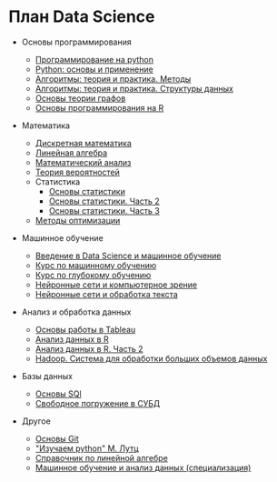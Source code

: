 # План Data Science
- Основы программирования
  - [Программирование на python](https://stepik.org/course/67/promo)
  - [Python: основы и применение](https://stepik.org/course/512/promo)
  - [Алгоритмы: теория и практика. Методы](https://stepik.org/course/217/promo)
  - [Алгоритмы: теория и практика. Структуры данных](https://stepik.org/course/1547/promo)
  - [Основы теории графов](https://stepik.org/course/126/promo)
  - [Основы программирования на R](https://stepik.org/course/497/promo)

- Математика
  - [Дискретная математика](https://stepik.org/course/1127/promo)
  - [Линейная алгебра](https://www.youtube.com/watch?v=RNTRYicPvWQ&list=PLVjLpKXnAGLXPaS7FRBjd5yZeXwJxZil2)
  - [Математический анализ](https://stepik.org/course/95/promo)
  - [Теория вероятностей](https://stepik.org/course/3089/promo)
  - Статистика
    - [Основы статистики](https://stepik.org/course/76/promo)
    - [Основы статистики. Часть 2](https://stepik.org/course/524/promo)
    - [Основы статистики. Часть 3](https://stepik.org/course/2152/promo)
  - [Методы оптимизации](https://elar.urfu.ru/bitstream/10995/48965/1/978-5-7996-2090-5_2017.pdf)

- Машинное обучение
  - [Введение в Data Science и машинное обучение](https://stepik.org/course/4852/promo)
  - [Курс по машинному обучению](https://www.youtube.com/watch?v=OAy96yiWohk&list=PLVlY_7IJCMJdgcCtQfzj5j8OVB_Y0GJCl)
  - [Курс по глубокому обучению](https://dlcourse.ai/)
  - [Нейронные сети и компьютерное зрение](https://stepik.org/course/50352/promo)
  - [Нейронные сети и обработка текста](https://stepik.org/course/54098/promo)

- Анализ и обработка данных
  - [Основы работы в Tableau](https://stepik.org/course/56280/promo)
  - [Анализ данных в R](https://stepik.org/course/129/promo)
  - [Анализ данных в R. Часть 2](https://stepik.org/course/724/promo)
  - [Hadoop. Система для обработки больших объемов данных](https://stepik.org/course/150/promo)

- Базы данных
  - [Основы SQl](https://stepik.org/course/63054/promo)
  - [Свободное погружение в СУБД](https://stepik.org/course/70710/promo)

- Другое
  - [Основы Git](https://stepik.org/course/3145/promo)
  - ["Изучаем python" М. Лутц](https://codernet.ru/books/python/izuchaem_python_4-e_izdanie_mark_lutc/)
  - [Справочник по линейной алгебре](https://elar.urfu.ru/bitstream/10995/78551/1/978-5-7996-2776-8_2019.pdf)
  - [Машинное обучение и анализ данных (специализация)](https://www.coursera.org/specializations/machine-learning-data-analysis?aid=true#courses)
